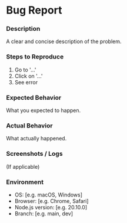 # Bug Report

### Description
A clear and concise description of the problem.

### Steps to Reproduce
1. Go to '...'
2. Click on '...'
3. See error

### Expected Behavior
What you expected to happen.

### Actual Behavior
What actually happened.

### Screenshots / Logs
(If applicable)

### Environment
- OS: [e.g. macOS, Windows]
- Browser: [e.g. Chrome, Safari]
- Node.js version: [e.g. 20.10.0]
- Branch: [e.g. main, dev]

